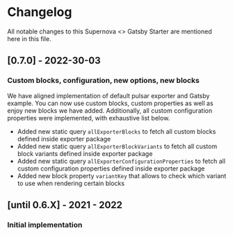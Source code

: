 # Changelog

All notable changes to this Supernova <> Gatsby Starter are mentioned here in this file.

## [0.7.0] - 2022-30-03
### Custom blocks, configuration, new options, new blocks

We have aligned implementation of default pulsar exporter and Gatsby example. You can now use custom blocks, custom properties as well as enjoy new blocks we have added. Additionally, all custom configuration properties were implemented, with exhaustive list below.

- Added new static query `allExporterBlocks` to fetch all custom blocks defined inside exporter package
- Added new static query `allExporterBlockVariants` to fetch all custom block variants defined inside exporter package
- Added new static query `allExporterConfigurationProperties` to fetch all custom configuration properties defined inside exporter package
- Added new block property `variantKey` that allows to check which variant to use when rendering certain blocks


## [until 0.6.X] - 2021 - 2022
### Initial implementation

